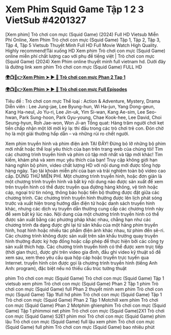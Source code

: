 # Xem Phim Squid Game Tập 1 2 3 VietSub #4201327

[Xem phim] Trò chơi con mực (Squid Game) (2024) Full HD Vietsub Miễn Phí Online, Xem Phim Trò chơi con mực (Squid Game) Tập 1, Tập 2, Tập 3, Tập 4, Tập 5 Vietsub Thuyết Minh Full HD Full Movie Watch High Quality. Highly recommend!Tải xuống HD Xem phim Trò chơi con mực (Squid Game) online miễn phí chất lượng cao với phụ đề tiếng việt | Trò chơi con mực (Squid Game) (2024) Xem Phim online thuyết minh full vietnam hd. Dưới đây là đường link xem phim Trò chơi con mực (Squid Game) FULL HD 

**[🌍📺📱👉Xem Phim ➤ ► 🔴 Trò chơi con mực Phan 2 Tap 1](https://ww3.megacinema.site/vi/tv/93405-2-1)**

**[🌍📺📱👉Xem Phim ➤ ► 🔴 Trò chơi con mực Full Episodes](https://ww3.megacinema.site/vi/tv/93405-2)**

Tiêu đề : Trò chơi con mực 
Thể loại : Action & Adventure, Mystery, Drama 
Diễn viên : Lee Jung-jae, Lee Byung-hun, Wi Ha-jun, Yang Dong-geun, Kang Ha-neul, Jo Yu-ri, Lee Jin-uk, Yim Si-wan, Kang Ae-sim, Lee Seo-hwan, Park Sung-hoon, Park Gyu-young, Chae Kook-hee, Lee David, Choi Seung-hyun, Roh Jae-won, Won Ji-an 
Tổng quat: 
Hàng trăm người chơi kẹt tiền chấp nhận một lời mời kỳ lạ: thi đấu trong các trò chơi trẻ con. Đón chờ họ là một giải thưởng hấp dẫn – và những rủi ro chết người. 

Xem phim truyền hình và phim điện ảnh TẠI ĐÂY!
Đừng bỏ lỡ những bộ phim mới nhất hoặc thể loại yêu thích của bạn trên trang web của chúng tôi!
Tìm các chương trình truyền hình và phim có tập mới nhất và tập mới khác!
Tìm kiếm, khám phá và xem mục yêu thích của bạn!
Truy cập không giới hạn hàng nghìn bộ phim, video chất lượng HD với nội dung mới được tổng hợp hàng ngày. Tạo tài khoản miễn phí của bạn và trải nghiệm toàn bộ video cao cấp. DÙNG THỬ MIỄN PHÍ.
Một chương trình truyền hình, hoặc đơn giản là một chương trình truyền hình và bất kỳ nội dung nào được sản xuất để xem trên truyền hình có thể được truyền qua đường hàng không, vệ tinh hoặc cáp, ngoại trừ tin nóng, thông báo hoặc tiến bộ thường được đặt giữa các chương trình. Các chương trình truyền hình thường được lên lịch phát sóng trước và xuất hiện trong hướng dẫn điện tử hoặc danh sách truyền hình khác, nhưng các dịch vụ truyền dẫn thường cung cấp các chương trình này để xem bất kỳ lúc nào. Nội dung của một chương trình truyền hình có thể được sản xuất bằng các phương pháp khác nhau, chẳng hạn như các chương trình đa dạng được ghi lại từ sân khấu của một hãng phim truyền hình, hoạt hình hoặc nhiều tác phẩm điện ảnh khác nhau, từ phim đến sê-ri. Các chương trình không được sản xuất trên sân khấu trường quay truyền hình thường được ký hợp đồng hoặc cấp phép để thực hiện bởi các công ty sản xuất thích hợp. Các chương trình truyền hình có thể được xem trực tiếp (thời gian thực), được ghi trên video gia đình, đầu ghi video kỹ thuật số để xem sau, xem theo yêu cầu qua hộp cáp hoặc truyền trực tuyến qua Internet. truyền hình còn được gọi là chương trình truyền hình (tiếng Anh Anh: program), đặc biệt nếu nó thiếu cấu trúc tường thuật 

phim Trò chơi con mực (Squid Game)
Trò chơi con mực (Squid Game) Tập 1 vietsub
xem phim Trò chơi con mực (Squid Game) Phan 2 Tập 1
phim Trò chơi con mực (Squid Game) full Phan 2 thuyết minh
xem phim Trò chơi con mực (Squid Game) Tập 1full hd
phim Trò chơi con mực (Squid Game) Tập 1
Trò chơi con mực (Squid Game) Phan 2 Tập 1 Motchill
xem phim Trò chơi con mực (Squid Game) Phan 2 Motphim
ghienphim Trò chơi con mực (Squid Game) Tập 1 phimmoi net
phim Trò chơi con mực (Squid Game)2X1
Trò chơi con mực (Squid Game) S2E1 phim moi
Trò chơi con mực (Squid Game) phim lậu
Trò chơi con mực (Squid Game) full lậu
xem phim Trò chơi con mực (Squid Game) full
phim Trò chơi con mực (Squid Game) bao nhiêu phút 
                                        
